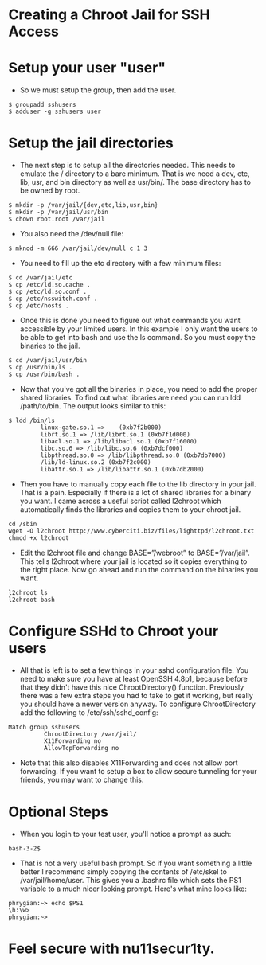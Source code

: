 # Creating a Chroot Jail for SSH Access

# Setup your user "user"

- So we must setup the group, then add the user. 

```
$ groupadd sshusers
$ adduser -g sshusers user
```

# Setup the jail directories
- The next step is to setup all the directories needed. This needs to emulate the / directory to a bare minimum. That is we need a dev, etc, lib, usr, and bin directory as well as usr/bin/. The base directory has to be owned by root.

```
$ mkdir -p /var/jail/{dev,etc,lib,usr,bin}
$ mkdir -p /var/jail/usr/bin
$ chown root.root /var/jail
```
-  You also need the /dev/null file: 

```
$ mknod -m 666 /var/jail/dev/null c 1 3
```
-  You need to fill up the etc directory with a few minimum files: 

```
$ cd /var/jail/etc
$ cp /etc/ld.so.cache .
$ cp /etc/ld.so.conf .
$ cp /etc/nsswitch.conf .
$ cp /etc/hosts .
```
- Once this is done you need to figure out what commands you want accessible by your limited    users. In this example I only want the users to be able to get into bash and use the ls command. So you must copy the binaries to the jail. 

```
$ cd /var/jail/usr/bin
$ cp /usr/bin/ls .
$ cp /usr/bin/bash .
```

- Now that you've got all the binaries in place, you need to add the proper shared libraries. To find out what libraries are need you can run ldd /path/to/bin. The output looks similar to this: 


```
$ ldd /bin/ls
         linux-gate.so.1 =>    (0xb7f2b000)
         librt.so.1 => /lib/librt.so.1 (0xb7f1d000)
         libacl.so.1 => /lib/libacl.so.1 (0xb7f16000)
         libc.so.6 => /lib/libc.so.6 (0xb7dcf000)
         libpthread.so.0 => /lib/libpthread.so.0 (0xb7db7000)
         /lib/ld-linux.so.2 (0xb7f2c000)
         libattr.so.1 => /lib/libattr.so.1 (0xb7db2000)
```


- Then you have to manually copy each file to the lib directory in your jail. That is a pain. Especially if there is a lot of shared libraries for a binary you want. I came across a useful script called l2chroot which automatically finds the libraries and copies them to your chroot jail. 


```
cd /sbin
wget -O l2chroot http://www.cyberciti.biz/files/lighttpd/l2chroot.txt
chmod +x l2chroot
```
- Edit the l2chroot file and change BASE=”/webroot” to BASE=”/var/jail”. This tells l2chroot where your jail is located so it copies everything to the right place. Now go ahead and run the command on the binaries you want. 


```
l2chroot ls
l2chroot bash
```

# Configure SSHd to Chroot your users

- All that is left is to set a few things in your sshd configuration file. You need to make sure you have at least OpenSSH 4.8p1, because before that they didn't have this nice ChrootDirectory() function. Previously there was a few extra steps you had to take to get it working, but really you should have a newer version anyway. To configure ChrootDirectory add the following to /etc/ssh/sshd_config: 

```
Match group sshusers
          ChrootDirectory /var/jail/
          X11Forwarding no
          AllowTcpForwarding no
```

- Note that this also disables X11Forwarding and does not allow port forwarding. If you want to setup a box to allow secure tunneling for your friends, you may want to change this. 

# Optional Steps

- When you login to your test user, you'll notice a prompt as such: 

```
bash-3-2$
```
- That is not a very useful bash prompt. So if you want something a little better I recommend simply copying the contents of /etc/skel to /var/jail/home/user. This gives you a .bashrc file which sets the PS1 variable to a much nicer looking prompt. Here's what mine looks like: 

```
phrygian:~> echo $PS1
\h:\w>
phrygian:~>
```
# Feel secure with nu11secur1ty.





























































